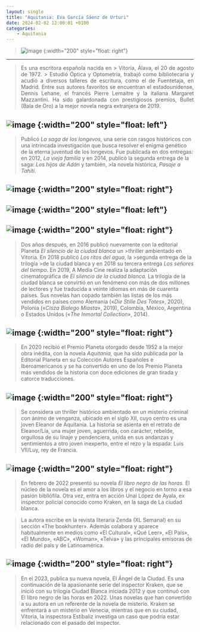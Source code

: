 ```yaml
---
layout: single
title: "Aquitania: Eva García Sáenz de Urturi"
date: 2024-02-02 12:00:01 +0100
categories: 
    - Aquitania
---
```

> ![image](https://github.com/user-attachments/assets/4064175e-7d02-43b3-859c-a9851bb3dc5c)
{:width="200" style="float: right"}
---
> <div align="justify">Es una escritora española nacida en > Vitoria, 
>Álava, el 20 de agosto de 1972. > Estudió Óptica y Optometría, 
> trabajó como bibliotecaria y acudió a diversos talleres de escritura,
> como el de Fuentetaja, en Madrid. Entre sus autores favoritos se
> encuentran el estadounidense, Dennis Lehane, el francés Pierre
> Lemaitre y la italiana Margaret Mazzantini. Ha sido galardonada con
> prestigiosos premios, Bullet (Bala de Oro) a la mejor novela negra
> extranjera de 2019.

![image](https://github.com/user-attachments/assets/01fbba13-d2e6-42f8-9627-d1c8d687966d)
{:width="200" style="float: left"}
---
>Publicó *La saga de los longevos,* una serie con rasgos históricos con
>una intrincada investigación que busca resolver el enigma genético de la
>eterna juventud de los longevos. Fue publicada en dos entregas: en 2012,
>*La vieja familia* y en 2014, publicó la segunda entrega de la saga:
>*Los hijos de Adán* y también, >la novela histórica, *Pasaje a Tahití.*

![image](https://github.com/user-attachments/assets/e1edd1ca-e57e-467f-8a15-e701b915ef9e)
{:width="200" style="float: right"} 
---
![image](https://github.com/user-attachments/assets/51c0d7eb-9b1e-4450-8a13-b4dc5107fb0d)
{:width="200" style="float: left"} 
---
![image](https://github.com/user-attachments/assets/63a28720-f9cb-4587-8519-c8680e0f1df0)
{:width="200" style="float: right"} 
---
>Dos años después, en 2016 publicó nuevamente con la editorial 
>Planeta *El silencio de la ciudad blanca* un >thriller
>ambientado en Vitoria.
>En 2018 publicó *Los ritos del agua*, la >segunda entrega
>de la trilogía >de la ciudad blanca y en 2018 su tercera
>entrega *Los señores del tiempo*. En 2019, A Media Cine realiza la
>adaptación cinematográfica de *El silencio de la ciudad blanca.* La
>trilogía de la ciudad blanca se convirtió en un fenómeno con más de dos
>millones de lectores y fue traducida a veinte idiomas en más de cuarenta
>países. Sus novelas han copado también las listas de los más vendidos en
>países como Alemania («*Die Stille Des Totes*», 2020), Polonia («*Cisza
>Bialego Miasta*», 2019), Colombia, México, Argentina o Estados Unidos
>(«*The Inmortal Collection*», 2014).

![image](https://github.com/user-attachments/assets/321a9db0-9d62-4674-a46c-f64c897f8144)
{:width="200" style="float: right"} 
---
>En 2020 recibió el Premio Planeta otorgado desde 1952 a la mejor obra
>inédita, con la novela *Aquitania,* que ha sido publicada por la
>Editorial Planeta en su Colección Autores Españoles e Iberoamericanos y
>se ha convertido en uno de los Premio Planeta más vendidos de la
>historia con doce ediciones de gran tirada y catorce traducciones.


![image](https://github.com/user-attachments/assets/97f920f6-aaf9-40c3-bf6c-74ad0fee5c86)
{:width="200" style="float: right"} 
---
>Se considera un thriller histórico ambientado en un misterio criminal
>con ánimo de venganza, ubicado en el siglo XII, cuyo centro es una joven
>Eleanor de Aquitania. La historia se asienta en el retrato de
>Eleanor/Lía, una mujer joven, aguerrida, con carácter, rebelde,
>orgullosa de su linaje y pendenciera, unida en sus andanzas y
>sentimientos a otro joven inexperto, entre el rezo y la espada: Luis
>VII/Luy, rey de Francia.

![image](https://github.com/user-attachments/assets/c0361d23-2047-4b77-9707-a6fe3df4c834)
{:width="200" style="float: right"} 
---
>En febrero de 2022 presentó su novela *El libro negro de las horas.* El
>núcleo de la novela es el amor a los libros y el negocio en torno a esa
>pasión bibliófila. Otra vez, entra en acción Unai López de Ayala, ex
>inspector policial conocido como Kraken, en la saga de La ciudad blanca.

>La autora escribe en la revista literaria Zenda (XL Semanal) en su
>sección «The bookhunter». Además colabora y aparece habitualmente en
>medios como «El Cultural», «Qué Leer», «El País», «El Mundo», «ABC»,
>«Woman», «Telva» y las principales emisoras de radio del país y de
>Latinoamérica.

![image](https://github.com/user-attachments/assets/b28eea6f-b759-4c70-8596-7a4ab24ad56d)
{:width="200" style="float: right"} 
---
>En el 2023, publica su nueva novela, El Ángel de la Ciudad. Es una
>continuación de la apasionante serie del inspector Kraken, que se inició
>con su trilogía Ciudad Blanca iniciada 2012 y que continuó con El libro
>negro de las horas en 2022. Unas novelas que han convertido a su autora
>en un referente de la novela de misterio. Kraken se enfrentará a un
>misterio en Venecia, mientras que en su ciudad, Vitoria, la inspectora
>Estíbaliz investiga un caso que podría estar relacionado con el pasado
>del inspector.
